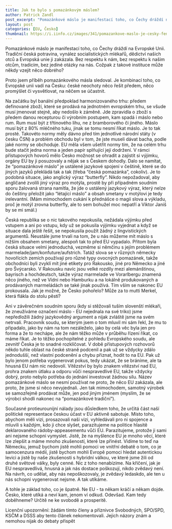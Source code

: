 ```yaml
---
title: Jak to bylo s pomazánkovým máslem?
author: Patrick Zandl
post_excerpt: "Pomazánkové máslo je manifestací toho, co Čechy dráždí na Evropské Unii. Tradiční česká potravina, vynález socialistických mlékařů, dědictví našich otců a Evropská unie ji zakázala. Bez respektu k nám, bez respektu k našim otcům, tradicím, bez jediné otázky na nás. Cožpak z takové instituce může někdy vzejít něco dobrého? "
layout: post
categories: [EU, Česko]
thumbnail: https://i.iinfo.cz/images/341/pomazankove-maslo-je-cesky-fenomen-2.jpg
---
```


Pomazánkové máslo je manifestací toho, co Čechy dráždí na Evropské Unii. Tradiční česká potravina, vynález socialistických mlékařů, dědictví našich otců a Evropská unie ji zakázala. Bez respektu k nám, bez respektu k našim otcům, tradicím, bez jediné otázky na nás. Cožpak z takové instituce může někdy vzejít něco dobrého? 

Proto jsem příběh pomazánkového másla sledoval. Je kombinací toho, co Evropské unii vadí na Česku: české neochoty něco řešit předem, něco promýšlet či vysvětlovat, na něčem se účastnit. 

Na začátku byl banální předpoklad harmonizovaného trhu: předem definované zboží, které se prodává na jednotném evropském trhu, se všude musí jmenovat stejně, aby nedošlo k záměně. Jde zpravidla o zboží s předem danou recepturou či výrobním postupem, kam spadá i máslo nebo rum. Rum musí být z třtinového lihu, ne z bramborového či jiného. Máslo musí být z 80% mléčného tuku, jinak se tomu nesmí říkat máslo. Je to tak prosté. Takovéto normy měly dávno před tím jednotlivé národní státy (v česku ČSN) a problém obchodu byl v tom, že jste museli dávat bacha, podle jaké normy se obchoduje. EU měla všem ušetřit normy tím, že na celém trhu bude stačit jedna norma a jeden papír splňující její dodržení. 
V rámci přístupových hovorů mělo Česko možnost se ohradit a zajistit si výjimku, orgány EU by ji posuzovaly a nějak se s Českem dohodly. Dalo se namítat, že “pomazánkové máslo” je ustálené jazykové spojení v češtině, které se do jiných jazyků překládá tak a tak (třeba “česká pomazánka”, cokoliv). Je to podobná situace, jako anglický výraz “butterfly”. Nikdo nepožadoval, aby angličané zvolili jiný výraz pro motýla, prostě by při případném soudním sporu žalovaná strana namítla, že jde o ustálený jazykový výraz, který nelze do češtiny přeložit jako “létající máslo” a obsah smetany v motýlovi je tedy irelevantní. (Mám mimochodem cukání k přednášce o magii slova a výkladu, proč je motýl zrovna butterfly, ale to sem bohužel moc nepatří a Viktor Janiš by se mi smál.) 

Česká republika se o nic takového nepokusila, nežádala výjimku před vstupem a ani po vstupu, kdy už se pokusila výjimku vyjednat a když se situace dala ještě řešit, se nepokusila použít žádný z lingvistických argumentů. Neustále jsme trvali na tom, že u nás můžeme mít máslo s nižším obsahem smetany, alespoň tak to před EU vypadalo. Přitom byla česká situace velmi jednoduchá, vezměme si němčinu s jejím problémem marmelade/jam/konfuture/aufstrich. Tatáž slova se v různých německy hovořících zemích používají pro různé typy ovocných pomazánek, takže obchodníci byli zvyklí mít jiné etikety pro Rakousko, jiné pro Německo a jiné pro Švýcarsko. V Rakousku navíc jsou velké rozdíly mezi alemánštinou, bayrisch a hochdeutsch, takže výraz marmelade ve Vorarlbergu znamená něco jiného, než ve Vídni nebo Hamburku a na lokálně produkovaných a prodávaných marmeládách se také jinak používá. Tím vším se nakonec EU prokousala. Jak je možné, že Česko pohořelo? Může za to mutti Merkel, která flákla do stolu pěstí?

Ani v závěrečném soudním sporu (kdy si stěžovali tuším slovenští mlékaři, že zneužíváme označení máslo - EU nejednala na své triko) jsme nepředložili žádný jazykovědný argument a nijak zvláště jsme na svém netrvali. Pracovník soudu, se kterým jsem o tom mluvil mi sám řekl, že mu to připadalo, jako by nám na tom nezáleželo, jako by celá věc byla jen pro forma a že to nechápe, ale že nám těžko může v průběhu řízení říkat, co máme říkat. 
Je to těžko pochopitelné z pohledu Evropského soudu, ale zevnitř  Česka je to snadné rozklíčovat. V době přístupových rozhovorů někdo tuhle oblast na české straně podcenil a pak už se vždycky zdálo jednodušší, než vlastní podcenění a chybu přiznat, hodit to na EU. Pak už bylo jenom potřeba vygenerovat pokus, tedy ukázat, že se bráníme, ale ta hnusná EU nám nic nedovolí. Vítězství by bylo znakem vítězství nad EU, prohra znakem útlaku a odporu vůči nespravedlivé EU, takže vždycky dobrý, proto nebylo potřeba do jednání investovat žádnou sílu. Název pomazánkové máslo se nesmí používat ne proto, že něco EU zakázala, ale proto, že jsme si něco nevyjednali. Jen tak mimochodem, samotný výrobek se samozřejmě prodávat může, jen pod jiným jménem (myslím, že se výrobci shodli nakonec na “pomazánkové tradiční”).

Současné protieurounijní nálady jsou důsledkem toho, že určitá část naší politické representace českou účast v EU aktivně sabotuje. Místo toho, abychom měli vizi, prosazovali naši vizi, vyhledávali pro ni spojence a mluvili s každým, kdo ji chce slyšet, parazitujeme na politice hlasitě deklarovaného rádoby-appeasementu vůči EU. Parazitujeme, protože ji sami ani nejsme schopni vymyslet. Jistě, že na myšlence EU je mnoho věcí, které lze zlepšit a máme mnoho zkušeností, které lze přinést. Vidíme to teď na Německu, jemuž bychom jistě mohli pomoci ve vnitřní debatě o tom, co je samocenzura médií, jistě bychom mohli Evropě pomoci hledat autentickou levici a jistě by naše zkušenosti s hybridní válkou, ve které jsme žili od druhé světové války, byly cenné. Nic z toho nenabízíme. Na křičení, jak je EU nespravedlivá, hnusná a jak nás dostace poškozují, nikdo zvědavý není. Na návrh, co udělat, aby nás nepoškozovaly, je zvědavý ledaskdo, ale ten u nás schopni vygenerovat nejsme. A tak utíkáme. 

A tohle je základ toho, co je špatně. Ne EU - ta někam kráčí a někam dojde. Česko, které utíká a neví kam, jenom ví odkud. Odevšad. Kam tedy doběhneme? Určitě ne ke svobodě a prosperitě.

Licenční upozornění: žádám tímto členy a příznivce Svobodných, SPO/SPD, KSČM a DSSS aby tento článek nekomentovali. Jejich názory znám a nemohou nijak do debaty přispět

